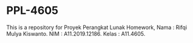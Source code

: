# PPL-4605

This is a repository for Proyek Perangkat Lunak Homework,
Nama : Rifqi Mulya Kiswanto.
NIM : A11.2019.12186.
Kelas : A11.4605.
